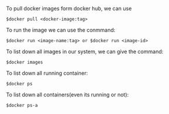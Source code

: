 
To pull docker images form docker hub, we can use 

    $docker pull <docker-image:tag>
To run the image we can use the conmmand:

    $docker run <image-name:tag> or $docker run <image-id>
 To list down all images in our system, we can give the command:
 
    $docker images
 To list down all running container:
 
    $docker ps
 To list down all containers(even its running or not):
    
    $docker ps-a
